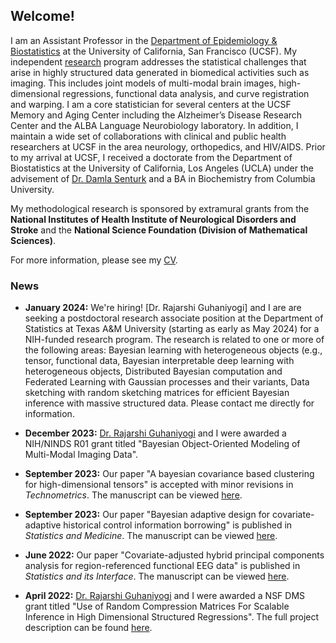 ## Welcome!

I am an Assistant Professor in the [Department of Epidemiology & Biostatistics](https://profiles.ucsf.edu/aaron.scheffler) at the University of California, San Francisco (UCSF). My independent [research](research.md) program addresses the statistical challenges that arise in highly structured data generated in biomedical activities such as imaging. This includes joint models of multi-modal brain images, high-dimensional regressions, functional data analysis, and curve registration and warping. I am a core statistician for several centers at the UCSF Memory and Aging Center including the Alzheimer’s Disease Research Center and the ALBA Language Neurobiology laboratory. In addition, I maintain a wide set of collaborations with clinical and public health researchers at UCSF in the area neurology, orthopedics, and HIV/AIDS. Prior to my arrival at UCSF, I received a doctorate from the Department of Biostatistics at the University of California, Los Angeles (UCLA) under the advisement of [Dr. Damla Senturk](https://ph.ucla.edu/about/faculty-staff-directory/damla-senturk) and a BA in Biochemistry from Columbia University. 

My methodological research is sponsored by extramural grants from the __National Institutes of Health Institute of Neurological Disorders and Stroke__ and the __National Science Foundation (Division of Mathematical Sciences)__. 



For more information, please see my [CV](aaron_cv_2024.pdf).

### News
* __January 2024:__ We're hiring! [Dr. Rajarshi Guhaniyogi] and I are are seeking a postdoctoral research associate position at the Department of Statistics at Texas A&M University (starting as early as May 2024) for a NIH-funded research program. The research is related to one or more of the following areas: Bayesian learning with heterogeneous objects (e.g., tensor, functional data, Bayesian interpretable deep learning with heterogeneous objects, Distributed Bayesian computation and Federated Learning with Gaussian processes and their variants, Data sketching with random sketching matrices for efficient Bayesian inference with massive structured data. Please contact me directly for information.

* __December 2023:__ [Dr. Rajarshi Guhaniyogi](https://sites.google.com/view/rajguhaniyogi/home?authuser=0) and I were awarded a NIH/NINDS R01 grant titled "Bayesian Object-Oriented Modeling of Multi-Modal Imaging Data".

* __September 2023:__ Our paper "A bayesian covariance based
clustering for high-dimensional tensors" is accepted with minor revisions in *Technometrics*. The manuscript can be viewed [here](https://www.ncbi.nlm.nih.gov/pmc/articles/PMC9165697/pdf/nihms-1759541.pdf).

* __September 2023:__ Our paper "Bayesian adaptive design for covariate-adaptive historical control information borrowing" is published in *Statistics and Medicine*. The manuscript can be viewed [here](https://www.ncbi.nlm.nih.gov/pmc/articles/PMC9165697/pdf/nihms-1759541.pdf).

* __June 2022:__ Our paper "Covariate-adjusted hybrid principal components analysis for
region-referenced functional EEG data" is published in *Statistics and its Interface*. The manuscript can be viewed [here](https://www.ncbi.nlm.nih.gov/pmc/articles/PMC9165697/pdf/nihms-1759541.pdf).

* __April 2022:__ [Dr. Rajarshi Guhaniyogi](https://sites.google.com/view/rajguhaniyogi/home?authuser=0) and I were awarded a NSF DMS grant titled "Use of Random Compression Matrices For Scalable Inference in High Dimensional Structured Regressions". The full project description can be found [here](https://www.nsf.gov/awardsearch/showAward?AWD_ID=2210206&HistoricalAwards=false).


